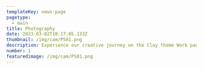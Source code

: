 ```yaml
---
templateKey: news-page
pagetype:
  - main
title: Photography
date: 2023-03-02T10:17:05.133Z
thumbnail: /img/cam/PS01.png
description: Experience our creative journey on the Clay theme Work page. Explore our portfolio and witness the artistry behind our projects.
number: 1
featuredimage: /img/cam/PS01.png
---
```




